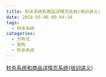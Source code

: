 ```yaml
---
title: 秒杀系统和商品详情页系统(培训讲义)
date: 2018-05-06 00:04:34
tags:
  - 秒杀系统
categories:
  - 分布式
  - 架构
  - 秒杀系统 
---
```


[秒杀系统和商品详情页系统(培训讲义)](http://www6v.github.io/www6vHome/seckill.htm)
